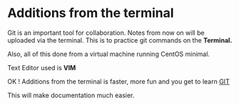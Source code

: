 # Additions from the terminal

Git is an important tool for collaboration. Notes from now on will be uploaded via the terminal.
This is to practice git commands on the __Terminal.__

Also, all of this done from a virtual machine running CentOS minimal.

Text Editor used is __VIM__


OK ! Additions from the terminal is faster, more fun and you get to learn [GIT](https://git-scm.com)

This will make documentation much easier.


